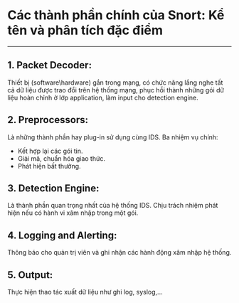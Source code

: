 # Các thành phần chính của Snort: Kể tên và phân tích đặc điểm

---

## 1. Packet Decoder:

Thiết bị (software\hardware) gắn trong mạng, có chức năng lắng nghe tất cả dữ liệu được trao đổi trên hệ thống mạng, phục hồi thành những gói dữ liệu hoàn chỉnh ở lớp application, làm input cho detection engine.

## 2. Preprocessors:

Là những thành phần hay plug-in sử dụng cùng IDS. Ba nhiệm vụ chính:

- Kết hợp lại các gói tin.
- Giải mã, chuẩn hóa giao thức.
- Phát hiện bất thường.

## 3. Detection Engine:

Là thành phần quan trọng nhất của hệ thống IDS. Chịu trách nhiệm phát hiện nếu có hành vi xâm nhập trong một gói.

## 4. Logging and Alerting:

Thông báo cho quản trị viên và ghi nhận các hành động xâm nhập hệ thống.

## 5. Output:

Thực hiện thao tác xuất dữ liệu như ghi log, syslog,...
